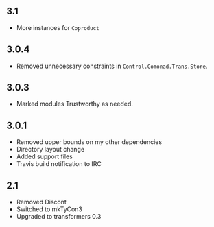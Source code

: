 3.1
---
* More instances for `Coproduct`

3.0.4
-----
* Removed unnecessary constraints in `Control.Comonad.Trans.Store`.

3.0.3
-----
* Marked modules Trustworthy as needed.

3.0.1
-----
* Removed upper bounds on my other dependencies
* Directory layout change
* Added support files
* Travis build notification to IRC

2.1
---
* Removed Discont
* Switched to mkTyCon3
* Upgraded to transformers 0.3
